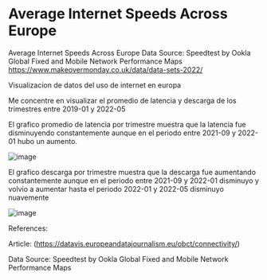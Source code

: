 # Average Internet Speeds Across Europe

Average Internet Speeds Across Europe
Data Source: Speedtest by Ookla Global Fixed and Mobile Network Performance Maps
https://www.makeovermonday.co.uk/data/data-sets-2022/

Visualizacion de datos del uso de internet en europa

Me concentre en visualizar el promedio de latencia y descarga de los trimestres entre 2019-01 y 2022-05

El grafico promedio de latencia por trimestre muestra que la latencia fue disminuyendo constantemente aunque en el periodo entre 2021-09 y 2022-01 hubo un aumento.

![image](https://github.com/RMHuerta/Average-Internet-Speeds-Across-Europe/assets/135277540/827eb43c-1a5d-4c49-8c47-e880e5fa7976)

El grafico descarga por trimestre muestra que la descarga fue aumentando constantemente aunque en el periodo entre 2021-09 y 2022-01 disminuyo y volvio a aumentar hasta el periodo 2022-01 y 2022-05 disminuyo nuavemente

![image](https://github.com/RMHuerta/Average-Internet-Speeds-Across-Europe/assets/135277540/0dd15402-e104-40e5-83c9-7ebe1201c1aa)



References:

Article: (https://datavis.europeandatajournalism.eu/obct/connectivity/)

Data Source: Speedtest by Ookla Global Fixed and Mobile Network Performance Maps
